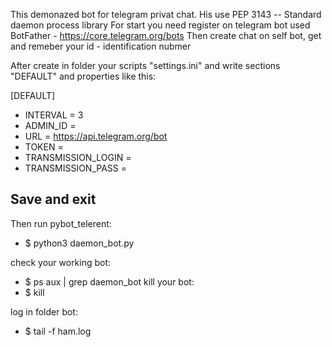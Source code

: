 This demonazed bot for telegram privat chat. His use PEP 3143  -- Standard daemon process library
For start you need register on telegram bot used BotFather - https://core.telegram.org/bots
Then create chat on self bot, get and remeber your id - identification nubmer

After create in folder your scripts "settings.ini" and write sections "DEFAULT" and properties like this:

[DEFAULT]

* INTERVAL = 3
* ADMIN_ID = <ID>
* URL = https://api.telegram.org/bot
* TOKEN = <YOUR TOKEN BOT>
* TRANSMISSION_LOGIN = <LOGIN TRANSMISSION>
* TRANSMISSION_PASS =  <PASSWORD TRANSMISSION>

## Save and exit

Then run pybot_telerent:
*  $ python3 daemon_bot.py

check your working bot:
*  $ ps aux | grep daemon_bot
kill your bot:
*  $ kill <PID>

log in folder bot:
*  $ tail -f ham.log



